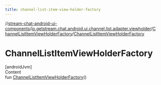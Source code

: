 ```yaml
---
title: channel-list-item-view-holder-factory
---
```

//[stream-chat-android-ui-components](../../../index.md)/[io.getstream.chat.android.ui.channel.list.adapter.viewholder](../index.md)/[ChannelListItemViewHolderFactory](index.md)/[ChannelListItemViewHolderFactory](ChannelListItemViewHolderFactory.md)



# ChannelListItemViewHolderFactory  
[androidJvm]  
Content  
fun [ChannelListItemViewHolderFactory](ChannelListItemViewHolderFactory.md)()  




